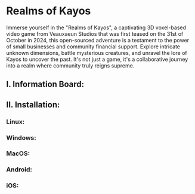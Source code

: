# Realms of Kayos
Immerse yourself in the "Realms of Kayos", a captivating 3D voxel-based video game from Veauxaeun Studios that was first teased on the 31st of October in 2024, this open-sourced adventure is a testament to the power of small businesses and community financial support. Explore intricate unknown dimensions, battle mysterious creatures, and unravel the lore of Kayos to uncover the past. It's not just a game, it's a collaborative journey into a realm where community truly reigns supreme.
## I. Information Board:
## II. Installation:
### Linux:
### Windows:
### MacOS:
### Android:
### iOS:
